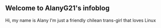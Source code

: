 ## Welcome to AlanyG21's infoblog

Hi, my name is Alany
I'm just a friendly chilean trans-girl that loves Linux


